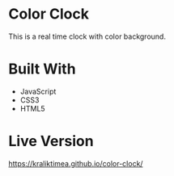 # Color Clock
This is a real time clock with color background.
# Built With
- JavaScript
- CSS3
- HTML5
# Live Version
https://kraliktimea.github.io/color-clock/
